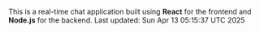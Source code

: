 This is a real-time chat application built using **React** for the frontend and **Node.js** for the backend.
Last updated: Sun Apr 13 05:15:37 UTC 2025
